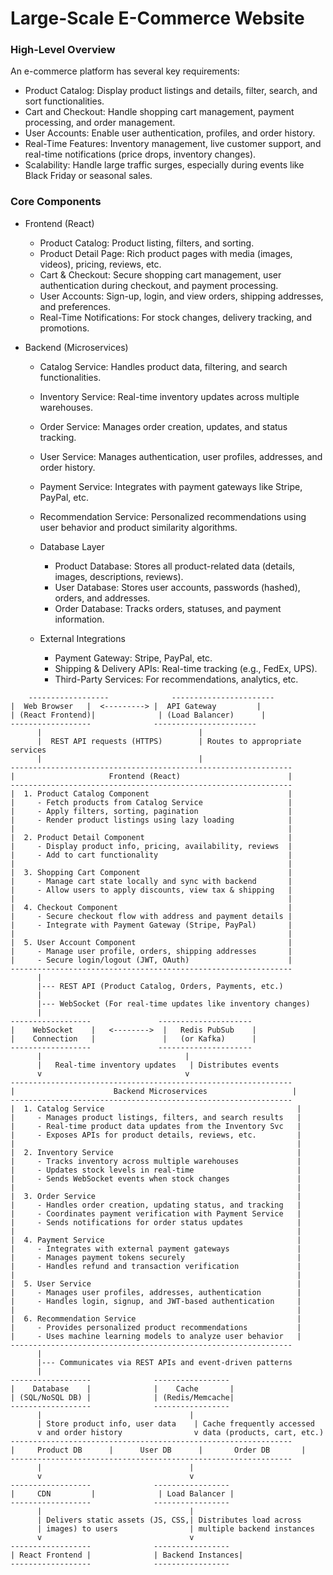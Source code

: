 # Large-Scale E-Commerce Website

### High-Level Overview


An e-commerce platform has several key requirements:

 - Product Catalog: Display product listings and details, filter, search, and sort functionalities.
 - Cart and Checkout: Handle shopping cart management, payment processing, and order management.
 - User Accounts: Enable user authentication, profiles, and order history.
 - Real-Time Features: Inventory management, live customer support, and real-time notifications (price drops, inventory changes).
 - Scalability: Handle large traffic surges, especially during events like Black Friday or seasonal sales.

### Core Components

 - Frontend (React)
    
     - Product Catalog: Product listing, filters, and sorting.
     - Product Detail Page: Rich product pages with media (images, videos), pricing, reviews, etc.
     - Cart & Checkout: Secure shopping cart management, user authentication during checkout, and payment processing.
     - User Accounts: Sign-up, login, and view orders, shipping addresses, and preferences.
     - Real-Time Notifications: For stock changes, delivery tracking, and promotions.

- Backend (Microservices)

     - Catalog Service: Handles product data, filtering, and search functionalities.
     - Inventory Service: Real-time inventory updates across multiple warehouses.
     - Order Service: Manages order creation, updates, and status tracking.
     - User Service: Manages authentication, user profiles, addresses, and order history.
     - Payment Service: Integrates with payment gateways like Stripe, PayPal, etc.
     - Recommendation Service: Personalized recommendations using user behavior and product similarity algorithms.

  - Database Layer
  
     - Product Database: Stores all product-related data (details, images, descriptions, reviews).
     - User Database: Stores user accounts, passwords (hashed), orders, and addresses.
     - Order Database: Tracks orders, statuses, and payment information.
  
  - External Integrations

     - Payment Gateway: Stripe, PayPal, etc.
     - Shipping & Delivery APIs: Real-time tracking (e.g., FedEx, UPS).
     - Third-Party Services: For recommendations, analytics, etc.
   


 

```
    ------------------              -----------------------
|  Web Browser   |  <---------> |  API Gateway         |
| (React Frontend)|              | (Load Balancer)      |
------------------              -----------------------
      |                                   |
      |  REST API requests (HTTPS)        | Routes to appropriate services
      |                                   |
---------------------------------------------------------------
|                     Frontend (React)                        |
---------------------------------------------------------------
|  1. Product Catalog Component                               |
|     - Fetch products from Catalog Service                   |
|     - Apply filters, sorting, pagination                    |
|     - Render product listings using lazy loading            |
|                                                             |
|  2. Product Detail Component                                |
|     - Display product info, pricing, availability, reviews  |
|     - Add to cart functionality                             |
|                                                             |
|  3. Shopping Cart Component                                 |
|     - Manage cart state locally and sync with backend       |
|     - Allow users to apply discounts, view tax & shipping   |
|                                                             |
|  4. Checkout Component                                      |
|     - Secure checkout flow with address and payment details |
|     - Integrate with Payment Gateway (Stripe, PayPal)       |
|                                                             |
|  5. User Account Component                                  |
|     - Manage user profile, orders, shipping addresses       |
|     - Secure login/logout (JWT, OAuth)                      |
---------------------------------------------------------------
      |
      |--- REST API (Product Catalog, Orders, Payments, etc.)
      |
      |--- WebSocket (For real-time updates like inventory changes)
      |
------------------               ---------------------
|    WebSocket    |   <-------->  |   Redis PubSub    |
|    Connection   |               |   (or Kafka)      |
------------------               ---------------------
      |                                |
      |   Real-time inventory updates   | Distributes events
      v                                v
---------------------------------------------------------------
|                      Backend Microservices                   |
---------------------------------------------------------------
|  1. Catalog Service                                           |
|     - Manages product listings, filters, and search results   |
|     - Real-time product data updates from the Inventory Svc   |
|     - Exposes APIs for product details, reviews, etc.         |
|                                                               |
|  2. Inventory Service                                         |
|     - Tracks inventory across multiple warehouses             |
|     - Updates stock levels in real-time                       |
|     - Sends WebSocket events when stock changes               |
|                                                               |
|  3. Order Service                                             |
|     - Handles order creation, updating status, and tracking   |
|     - Coordinates payment verification with Payment Service   |
|     - Sends notifications for order status updates            |
|                                                               |
|  4. Payment Service                                           |
|     - Integrates with external payment gateways               |
|     - Manages payment tokens securely                         |
|     - Handles refund and transaction verification             |
|                                                               |
|  5. User Service                                              |
|     - Manages user profiles, addresses, authentication        |
|     - Handles login, signup, and JWT-based authentication     |
|                                                               |
|  6. Recommendation Service                                    |
|     - Provides personalized product recommendations           |
|     - Uses machine learning models to analyze user behavior   |
---------------------------------------------------------------
      |
      |--- Communicates via REST APIs and event-driven patterns
      |
------------------              -----------------
|    Database    |              |    Cache       |
| (SQL/NoSQL DB) |              | (Redis/Memcache|
------------------              -----------------
      |                                 |
      | Store product info, user data    | Cache frequently accessed
      v and order history                v data (products, cart, etc.)
---------------------------------------------------------------
|     Product DB      |      User DB      |       Order DB       |
---------------------------------------------------------------
      |                                 |
      v                                 v
------------------              -----------------
|     CDN         |              | Load Balancer |
------------------              -----------------
      |                                 |
      | Delivers static assets (JS, CSS,| Distributes load across
      | images) to users                | multiple backend instances
      v                                 v
------------------              -----------------
| React Frontend |              | Backend Instances|
------------------              -----------------

```

 
